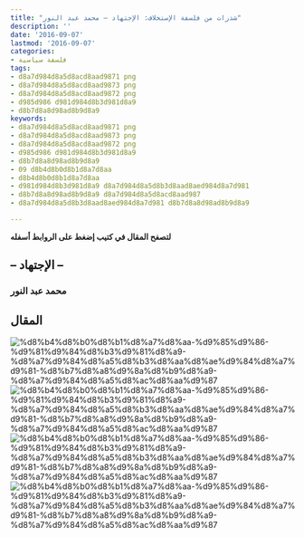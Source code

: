 ```yaml
---
title: "شذرات من فلسفة الإستخلاف: الإجتهاد – محمد عبد النور"
description: ''
date: '2016-09-07'
lastmod: '2016-09-07'
categories:
- فلسفة سياسية
tags:
- d8a7d984d8a5d8acd8aad9871 png
- d8a7d984d8a5d8acd8aad9873 png
- d8a7d984d8a5d8acd8aad9872 png
- d985d986 d981d984d8b3d981d8a9
- d8b7d8a8d98ad8b9d8a9
keywords:
- d8a7d984d8a5d8acd8aad9871 png
- d8a7d984d8a5d8acd8aad9873 png
- d8a7d984d8a5d8acd8aad9872 png
- d985d986 d981d984d8b3d981d8a9
- d8b7d8a8d98ad8b9d8a9
- 09 d8b4d8b0d8b1d8a7d8aa
- d8b4d8b0d8b1d8a7d8aa
- d981d984d8b3d981d8a9 d8a7d984d8a5d8b3d8aad8aed984d8a7d981
- d8b7d8a8d98ad8b9d8a9 d8a7d984d8a5d8acd8aad987
- d8a7d984d8a5d8b3d8aad8aed984d8a7d981 d8b7d8a8d98ad8b9d8a9

---
```

**لتصفح المقال في كتيب إضغط على الروابط أسفله**

## **– الإجتهاد –**

### محمد عبد النور

## المقال

![%d8%b4%d8%b0%d8%b1%d8%a7%d8%aa-%d9%85%d9%86-%d9%81%d9%84%d8%b3%d9%81%d8%a9-%d8%a7%d9%84%d8%a5%d8%b3%d8%aa%d8%ae%d9%84%d8%a7%d9%81-%d8%b7%d8%a8%d9%8a%d8%b9%d8%a9-%d8%a7%d9%84%d8%a5%d8%ac%d8%aa%d9%87](https://abouyaarebmarzouki.wordpress.com/wp-content/uploads/2016/09/d8b4d8b0d8b1d8a7d8aa-d985d986-d981d984d8b3d981d8a9-d8a7d984d8a5d8b3d8aad8aed984d8a7d981-d8b7d8a8d98ad8b9d8a9-d8a7d984d8a5d8acd8aad987.png?w=648) ![%d8%b4%d8%b0%d8%b1%d8%a7%d8%aa-%d9%85%d9%86-%d9%81%d9%84%d8%b3%d9%81%d8%a9-%d8%a7%d9%84%d8%a5%d8%b3%d8%aa%d8%ae%d9%84%d8%a7%d9%81-%d8%b7%d8%a8%d9%8a%d8%b9%d8%a9-%d8%a7%d9%84%d8%a5%d8%ac%d8%aa%d9%87](https://abouyaarebmarzouki.wordpress.com/wp-content/uploads/2016/09/d8b4d8b0d8b1d8a7d8aa-d985d986-d981d984d8b3d981d8a9-d8a7d984d8a5d8b3d8aad8aed984d8a7d981-d8b7d8a8d98ad8b9d8a9-d8a7d984d8a5d8acd8aad9871.png?w=648) ![%d8%b4%d8%b0%d8%b1%d8%a7%d8%aa-%d9%85%d9%86-%d9%81%d9%84%d8%b3%d9%81%d8%a9-%d8%a7%d9%84%d8%a5%d8%b3%d8%aa%d8%ae%d9%84%d8%a7%d9%81-%d8%b7%d8%a8%d9%8a%d8%b9%d8%a9-%d8%a7%d9%84%d8%a5%d8%ac%d8%aa%d9%87](https://abouyaarebmarzouki.wordpress.com/wp-content/uploads/2016/09/d8b4d8b0d8b1d8a7d8aa-d985d986-d981d984d8b3d981d8a9-d8a7d984d8a5d8b3d8aad8aed984d8a7d981-d8b7d8a8d98ad8b9d8a9-d8a7d984d8a5d8acd8aad9872.png?w=648) ![%d8%b4%d8%b0%d8%b1%d8%a7%d8%aa-%d9%85%d9%86-%d9%81%d9%84%d8%b3%d9%81%d8%a9-%d8%a7%d9%84%d8%a5%d8%b3%d8%aa%d8%ae%d9%84%d8%a7%d9%81-%d8%b7%d8%a8%d9%8a%d8%b9%d8%a9-%d8%a7%d9%84%d8%a5%d8%ac%d8%aa%d9%87](https://abouyaarebmarzouki.wordpress.com/wp-content/uploads/2016/09/d8b4d8b0d8b1d8a7d8aa-d985d986-d981d984d8b3d981d8a9-d8a7d984d8a5d8b3d8aad8aed984d8a7d981-d8b7d8a8d98ad8b9d8a9-d8a7d984d8a5d8acd8aad9873.png?w=648)

###